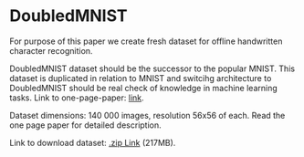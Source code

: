 # DoubledMNIST

For purpose of this paper we create fresh dataset for offline handwritten character recognition.

DoubledMNIST dataset should be the successor to the popular MNIST. 
This dataset is duplicated in relation to MNIST and switcihg architecture to DoubledMNIST should be real check of knowledge in machine learning tasks. Link to one-page-paper: [link](https://github.com/MilanCugur/DoubledMNIST/blob/master/paper/DoubledMNIST.pdf).

Dataset dimensions: 140 000 images, resolution 56x56 of each. Read the one page paper for detailed description.

Link to download dataset: [.zip Link](https://drive.google.com/open?id=1LGcnj_bMFqRIwc89D0USb9PANuNdkgAf) (217MB). 
